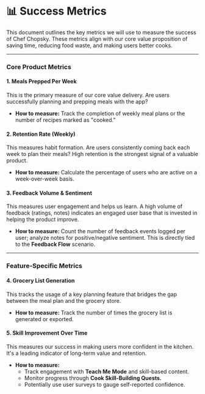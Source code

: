 # 📊 Success Metrics

This document outlines the key metrics we will use to measure the success of Chef Chopsky. These metrics align with our core value proposition of saving time, reducing food waste, and making users better cooks.

---

### Core Product Metrics

#### 1. Meals Prepped Per Week

This is the primary measure of our core value delivery. Are users successfully planning and prepping meals with the app?

- **How to measure:** Track the completion of weekly meal plans or the number of recipes marked as "cooked."

#### 2. Retention Rate (Weekly)

This measures habit formation. Are users consistently coming back each week to plan their meals? High retention is the strongest signal of a valuable product.

- **How to measure:** Calculate the percentage of users who are active on a week-over-week basis.

#### 3. Feedback Volume & Sentiment

This measures user engagement and helps us learn. A high volume of feedback (ratings, notes) indicates an engaged user base that is invested in helping the product improve.

- **How to measure:** Count the number of feedback events logged per user; analyze notes for positive/negative sentiment. This is directly tied to the **Feedback Flow** scenario.

---

### Feature-Specific Metrics

#### 4. Grocery List Generation

This tracks the usage of a key planning feature that bridges the gap between the meal plan and the grocery store.

- **How to measure:** Track the number of times the grocery list is generated or exported.

#### 5. Skill Improvement Over Time

This measures our success in making users more confident in the kitchen. It's a leading indicator of long-term value and retention.

- **How to measure:**
  - Track engagement with **Teach Me Mode** and skill-based content.
  - Monitor progress through **Cook Skill-Building Quests.**
  - Potentially use user surveys to gauge self-reported confidence.
